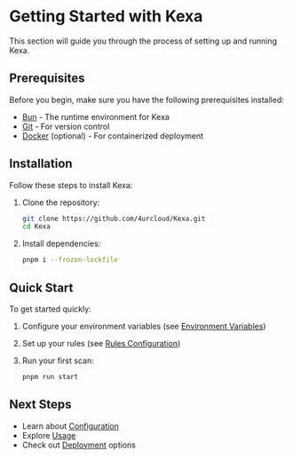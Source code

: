 # Getting Started with Kexa

This section will guide you through the process of setting up and running Kexa.

## Prerequisites

Before you begin, make sure you have the following prerequisites installed:

- [Bun](https://bun.sh/) - The runtime environment for Kexa
- [Git](https://git-scm.com/) - For version control
- [Docker](https://www.docker.com/) (optional) - For containerized deployment

## Installation

Follow these steps to install Kexa:

1. Clone the repository:

   ```bash
   git clone https://github.com/4urcloud/Kexa.git
   cd Kexa
   ```

2. Install dependencies:

   ```bash
   pnpm i --frozen-lockfile
   ```

## Quick Start

To get started quickly:

1. Configure your environment variables (see [Environment Variables](../configuration/environment-variables.md))
2. Set up your rules (see [Rules Configuration](../configuration/rules-configuration.md))
3. Run your first scan:

   ```bash
   pnpm run start
   ```

## Next Steps

- Learn about [Configuration](../configuration/README.md)
- Explore [Usage](../usage/README.md)
- Check out [Deployment](../deployment/README.md) options
